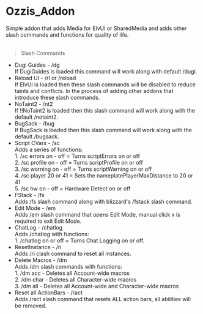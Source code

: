 # Ozzis_Addon<br/>
Simple addon that adds Media for ElvUI or SharedMedia and adds other slash commands and functions for quality of life.<br/>
<br/>
> Slash Commands<br/>
* Dugi Guides - /dg<br/>If DugiGuides is loaded this command will work along with default /dugi.<br/>
* Reload UI - /rl or /reload<br/>If ElvUI is loaded then these slash commands will be disabled to reduce taints and conflicts. In the process of adding other addons that introduce these slash commands.<br/>
* NoTaint2 - /nt2<br/>If !!NoTaint2 is loaded then this slash command will work along with the default /notaint2.<br/>
* BugSack - /bug<br/>If BugSack is loaded then this slash command will work along with the default /bugsack.<br/>
* Script CVars - /sc<br/>Adds a series of functions:<br/>
        1. /sc errors on - off = Turns scriptErrors on or off<br/>
        2. /sc profile on - off = Turns scriptProfile on or off<br/>
        3. /sc warning on - off = Turns scriptWarning on or off<br/>
        4. /sc player 20 or 41 = Sets the nameplatePlayerMaxDistance to 20 or 41<br/>
        5. /sc hw on - off = Hardware Detect on or off<br/>
* FStack - /fs<br/>Adds /fs slash command along with blizzard's /fstack slash command.<br/>
* Edit Mode - /em<br/>Adds /em slash command that opens Edit Mode, manual click x is required to exit Edit Mode.<br/>
* ChatLog - /chatlog<br/>Adds /chatlog with functions:<br/>
        1. /chatlog on or off = Turns Chat Logging on or off.<br/>
* ResetInstance - /ri<br/>Adds /ri clash command to reset all instances.<br/>
* Delete Macros - /dm<br/>Adds /dm slash commands with functions:<br/>
        1. /dm acc - Deletes all Account-wide macros<br/>
        2. /dm char - Deletes all Character-wide macros<br/>
        3. /dm all - Deletes all Account-wide and Character-wide macros<br/>
* Reset all ActionBars - /ract<br/>Adds /ract slash command that resets ALL action bars, all abilities will be removed.